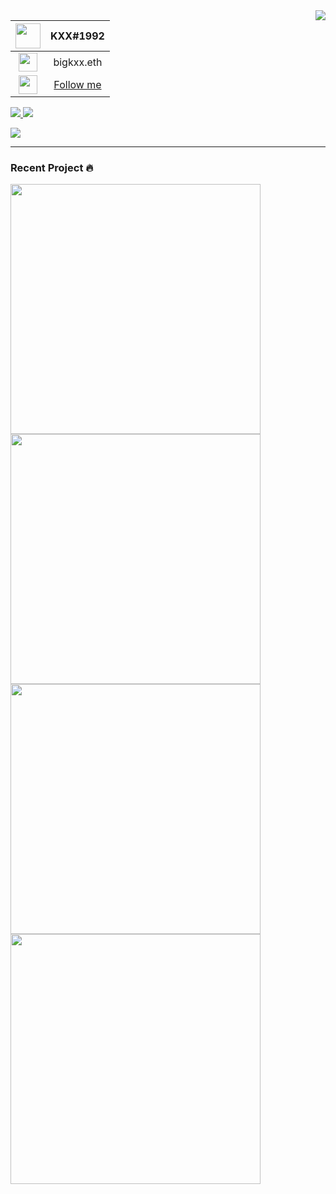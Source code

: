 
<img align="right" src="https://github-readme-stats.vercel.app/api?username=KXX-Hub&show_icons=true&theme=react">


|<img algin = "left" width = "40" src ="https://user-images.githubusercontent.com/72089746/226511869-a14393d2-e4b2-4dc4-95d4-fb44ec3789d5.gif"> |KXX#1992|
|:------:|:------:|
|  <img algin = "left" width = "30" src ="https://user-images.githubusercontent.com/72089746/226626493-b2eaf22a-12d9-44f3-a839-38320ea7cc2d.png">|bigkxx.eth      |
|<img algin = "left" width = "30" src ="https://user-images.githubusercontent.com/72089746/226625260-ae075d55-c4f1-40d7-8923-0c25698d4734.gif">|[Follow me](https://www.instagram.com/0x_kxx/)|
<p align="left">

<a href= "https://github.com/KXX-Hub" alt="Total Stars">
  <img src = "https://img.shields.io/github/stars/KXX-Hub?style=social" target="blank" />
</a>
<a href="https://twitter.com/hongzhikai1" alt="Twitter">
  <img src="https://img.shields.io/twitter/follow/hongzhikai1?label=Follow me &style=social" />
</a>
</p>

<img algin ="center" src="https://user-images.githubusercontent.com/72089746/226623274-2f206dee-d47b-4711-8f67-671ee5c690b5.gif">


---

### Recent Project 🔥

<a href="https://github.com/KXX-Hub/IT_ironman">
  <img align="center" width = "400"src="https://github-readme-stats.vercel.app/api/pin/?username=KXX-Hub&repo=IT_ironman&theme=discord_old_blurple" />
</a>

<a href="https://github.com/KXX-Hub/Wallet_Tracker">
  <img align="center" width = "400"src="https://github-readme-stats.vercel.app/api/pin/?username=KXX-Hub&repo=Wallet_Tracker&theme=discord_old_blurple" />
</a>

<a href="https://github.com/KXX-Hub/Line_Gas_Notify">
  <img align="center" width = "400"src="https://github-readme-stats.vercel.app/api/pin/?username=KXX-Hub&repo=Line_Gas_Notify&theme=discord_old_blurple" />
</a>

<a href="https://github.com/KXX-Hub/THR_bot">
  <img align="center" width = "400"src="https://github-readme-stats.vercel.app/api/pin/?username=KXX-Hub&repo=THR_bot&theme=discord_old_blurple" />
</a>
